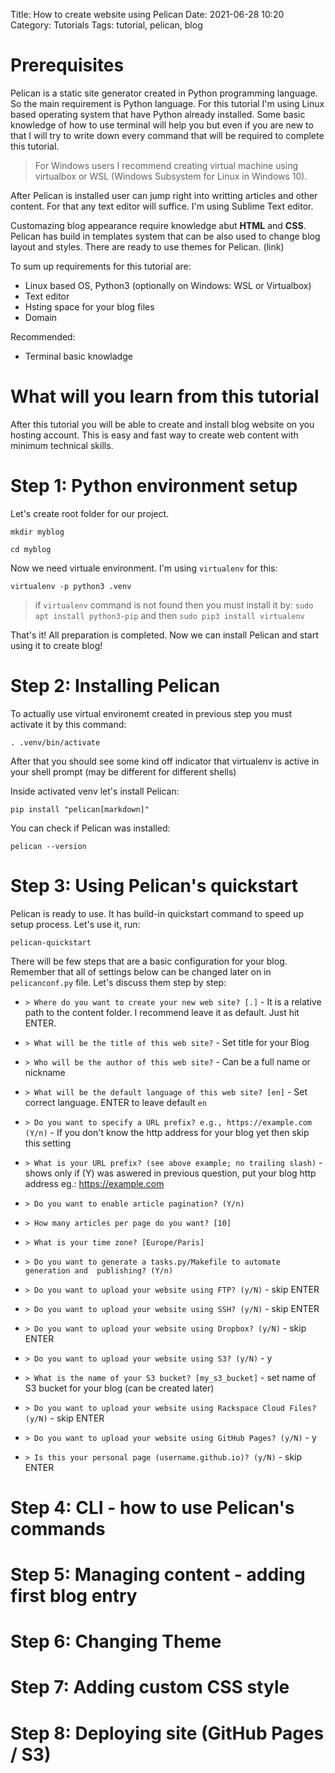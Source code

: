Title: How to create website using Pelican
Date: 2021-06-28 10:20
Category: Tutorials
Tags: tutorial, pelican, blog

# Prerequisites

Pelican is a static site generator created in Python programming language. So the main requirement is Python language. For this tutorial I'm using Linux based operating system that have Python already installed. Some basic knowledge of how to use terminal will help you but even if you are new to that I will try to write down every command that will be required to complete this tutorial.


> For Windows users I recommend creating virtual machine using virtualbox or WSL (Windows Subsystem for Linux in Windows 10).


After Pelican is installed user can jump right into writting articles and other content. For that any text editor will suffice. I'm using Sublime Text editor.

Customazing blog appearance require knowledge abut **HTML** and **CSS**. Pelican has build in templates system that can be also used to change blog layout and styles. There are ready to use themes for Pelican. (link)

To sum up requirements for this tutorial are:

* Linux based OS, Python3 (optionally on Windows: WSL or Virtualbox)
* Text editor
* Hsting space for your blog files
* Domain

Recommended:

* Terminal basic knowladge

# What will you learn from this tutorial

After this tutorial you will be able to create and install blog website on you hosting account. This is easy and fast way to create web content with minimum technical skills.

# Step 1: Python environment setup

Let's create root folder for our project.

`mkdir myblog`

`cd myblog`

Now we need virtuale environment. I'm using `virtualenv` for this:

`virtualenv -p python3 .venv`

> if `virtualenv` command is not found then you must install it by: `sudo apt install python3-pip` and then `sudo pip3 install virtualenv`

That's it! All preparation is completed. Now we can install Pelican and start using it to create blog!

# Step 2: Installing Pelican

To actually use virtual environemt created in previous step you must activate it by this command:

`. .venv/bin/activate`

After that you should see some kind off indicator that virtualenv is active in your shell prompt (may be different for different shells)

Inside activated venv let's install Pelican:

`pip install "pelican[markdown]"`

You can check if Pelican was installed:

`pelican --version`

# Step 3: Using Pelican's quickstart

Pelican is ready to use. It has build-in quickstart command to speed up setup process. Let's use it, run:

`pelican-quickstart`

There will be few steps that are a basic configuration for your blog. Remember that all of settings below can be changed later on in `pelicanconf.py` file. Let's discuss them step by step:

* `> Where do you want to create your new web site? [.]` - It is a relative path to the content folder. I recommend leave it as default. Just hit ENTER.

* `> What will be the title of this web site?` - Set title for your Blog

* `> Who will be the author of this web site?` - Can be a full name or nickname

* `> What will be the default language of this web site? [en]` - Set correct language. ENTER to leave default `en`

* `> Do you want to specify a URL prefix? e.g., https://example.com   (Y/n)` - If you don't know the http address for your blog yet then skip this setting

* `> What is your URL prefix? (see above example; no trailing slash)` - shows only if (Y) was aswered in previous question, put your blog http address eg.: https://example.com

* `> Do you want to enable article pagination? (Y/n)`

* `> How many articles per page do you want? [10]`

* `> What is your time zone? [Europe/Paris]`

* `> Do you want to generate a tasks.py/Makefile to automate generation and  publishing? (Y/n)`

* `> Do you want to upload your website using FTP? (y/N)` - skip ENTER

* `> Do you want to upload your website using SSH? (y/N)` - skip ENTER

* `> Do you want to upload your website using Dropbox? (y/N)` - skip ENTER

* `> Do you want to upload your website using S3? (y/N)` - y

* `> What is the name of your S3 bucket? [my_s3_bucket]` - set name of S3 bucket for your blog (can be created later)

* `> Do you want to upload your website using Rackspace Cloud Files? (y/N)` - skip ENTER

* `> Do you want to upload your website using GitHub Pages? (y/N)` - y

* `> Is this your personal page (username.github.io)? (y/N)` - skip ENTER


# Step 4: CLI - how to use Pelican's commands

# Step 5: Managing content - adding first blog entry

# Step 6: Changing Theme

# Step 7: Adding custom CSS style

# Step 8: Deploying site (GitHub Pages / S3)
